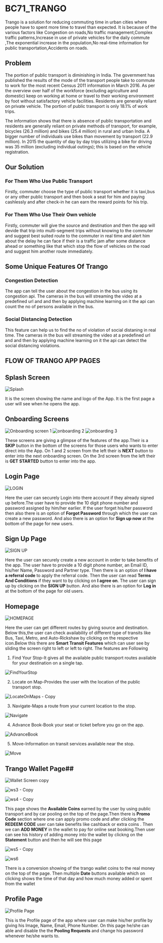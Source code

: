 # BC71_TRANGO
Trango is a solution for reducing commuting time in urban cities where people have to spent more time to travel than expected. It is because of the
various factors like Congestion on roads,No traffic management,Complex traffic patterns,Increase in use of  private vehicles for the daily commute ,The exponential increase 
in the population,No real-time information for public transportation,Accidents on roads.

## **Problem** ##
The portion of public transport is diminishing in India. The government has published the results of the mode of the transport people take to commute to work for the most recent Census 2011 information in March 2016. As per the overview over half of the workforce (excluding agriculture and domestic) keep on working at home or travel to their working environment by foot without satisfactory vehicle facilities. Residents are generally reliant on private vehicle. The portion of public transport is only 18.1% of work trips. 

The information shows that there is absence of public transportation and residents are generally reliant on private methods of transport, for example, bicycles (26.3 million) and bikes (25.4 million) in rural and urban India. A bigger number of individuals use bikes than movement by transport (22.9 million). In 2015 the quantity of day by day trips utilizing a bike for driving was 35 million (excluding individual outings); this is based on the vehicle registration.

## **Our Solution** ##

### **For Them Who Use Public Transport** ###

Firstly, commuter choose the type of public transport whether it is taxi,bus  or any other public transport and then book a seat for him and paying cashlessly and after check-in he can earn the reward points for his trip.

### **For Them Who Use Their Own vehicle** ###

Firstly, commuter will give the source and destination and then the app will devide that trip into multi-segment trips without knowing to the commuter and suggest best suited route to the commuter in real time and alert him about the delay he can face if their is a traffic jam after some distance ahead or something like that which stop the flow of vehicles on the road and suggest him another route immediately. 

## **Some Unique Features Of Trango** ##

### **Congestion Detection** ###

The app can tell the user about the congestion in the bus using its congestion api. The cameras in the bus will streaming the video at a predefined url and and then by applying machine learning on it the api can count the no of persons available in the bus.

### **Social Distancing Detection** ###

This feature can help us to find the no of violation of social distaning in real time. The cameras in the bus will streaming the video at a predefined url and and then by applying machine learning on it the api can detect the social distancing violations.


## **FLOW OF TRANGO APP PAGES** ##

## **Splash Screen** ##

![Splash](https://user-images.githubusercontent.com/53862744/89124292-6e3f3900-d4f3-11ea-86aa-9201a77888c5.jpg)

It is the screen showing the name and logo of the App. It is the first page a user will see when he opens the app.

## **Onboarding Screens** ##
![Onboarding screen 1](https://user-images.githubusercontent.com/53862744/89127097-9f763400-d508-11ea-81b8-e10c1eea54b5.jpg)
![onboarding 2](https://user-images.githubusercontent.com/53862744/89127092-96856280-d508-11ea-8565-a536fffdaa21.jpg)
![onboarding 3](https://user-images.githubusercontent.com/53862744/89127095-984f2600-d508-11ea-9984-a5dc9ca84ff3.jpg)

These screens are giving a glimpse of the features of the app.Their is a **SKIP** button in the bottom of the screens for those users who wants to enter direct into the App.
On 1 and 2 screen from the left their is **NEXT** button to enter into the next onboarding screen. On the 3rd screen from the left their is **GET STARTED** button to enter into the app.

## **Login Page** ##

![LOGIN](https://user-images.githubusercontent.com/53862744/89124287-654e6780-d4f3-11ea-90e5-37cdaac42cc1.jpg)

Here the user can securely Login into there account if they already signed up before.The user have to provide the 10 digit phone number and password assigned by him/her earlier.
If the user forget his/her password then also there is an option of **Forgot Password** through which the user can create a new password. And also there is an option for **Sign up now** at the bottom of the page for new users.


## **Sign Up Page** ##

![SIGN UP](https://user-images.githubusercontent.com/53862744/89124291-6bdcdf00-d4f3-11ea-94e4-6cf802822865.jpg)

Here the user can securely create a new account in order to take benefits of the app. The user have to provide a 10 digit phone number, an Email ID, his/her Name, Password and Partner type. Then there is an option of **I have a referral code** to apply the referral code. Then the user can read **Terms And Conditions** if they want to by clicking on 
**I agree on**. The user can sign up by clicking on the **SIGN UP** button. And also there is an option for **Log in** at the bottom of the page for old users.


## **Homepage** ##

![HOMEPAGE](https://user-images.githubusercontent.com/53862744/89099769-3bbc1000-d40f-11ea-8447-7e22abfc3985.jpg)

Here the user can get different routes by giving source and destination. Below this,the user can check availability of different type of transits like Bus, Taxi, Metro, and Auto-Rickshaw by clicking on the respective icon.Below this there are **Smart Transit Features** which can user see by sliding the screen right to left or left to right. The features are Following
1) Find Your Stop-It gives all the available public transport routes available for your destination on a single tap.

![FindYourStop](https://user-images.githubusercontent.com/53862744/89099778-4aa2c280-d40f-11ea-9f1f-1b8a32c39509.jpg)

2) Locate on Map-Provides the user with the location of the public transport stop.

![LocateOnMaps - Copy](https://user-images.githubusercontent.com/53862744/89099779-4f677680-d40f-11ea-8745-dad0433e72f0.jpg)

3) Navigate-Maps a route from your current location to the stop.

![Navigate](https://user-images.githubusercontent.com/53862744/89099786-64dca080-d40f-11ea-99f3-62b0ea661e4a.jpg)

4) Advance Book-Book your seat or ticket before you go on the app.

![AdvanceBook](https://user-images.githubusercontent.com/53862744/89099797-7160f900-d40f-11ea-86e7-a2b21f474d48.jpg)

5) Move-Information on transit services available near the stop.

![Move](https://user-images.githubusercontent.com/53862744/89099791-69a15480-d40f-11ea-9c65-6aabbb15a6b4.jpg)

## **Trango Wallet Page**##

![Wallet Screen copy](https://user-images.githubusercontent.com/53862744/89128867-3990a900-d516-11ea-923d-dc3152186b08.jpg)

![ws3 - Copy](https://user-images.githubusercontent.com/53862744/89129055-bf612400-d517-11ea-810f-9479dbeb98c6.jpg)

![ws4 - Copy](https://user-images.githubusercontent.com/53862744/89129060-c38d4180-d517-11ea-80d6-f129ed270cfc.jpg)

This page shows the **Available Coins** earned by the user by using public transport and by car pooling on the top of the page.Then there is **Promo Code** section where one can apply promo code and after clicking the **REDEEM CODE** user can take benefits like cashback or extra coins . Then we can **ADD MONEY** in the wallet to pay for online seat booking.Then user can see his history of adding money into the wallet by clickng on the **Statement** button and then he will see this page

![ws5 - Copy](https://user-images.githubusercontent.com/53862744/89128878-44e3d480-d516-11ea-998e-8792d3cb6344.jpg)

![ws6](https://user-images.githubusercontent.com/53862744/89129190-f552d800-d518-11ea-8632-67795e6c5ed5.jpg)

There is a conversion showing of the trango wallet coins to the real money on the top of the page. Then multiple **Date** buttons available which on clicking shows the time of that day and how much money added or spent from the wallet  

## **Profile Page** ##

![Profile Page](https://user-images.githubusercontent.com/53862744/89124288-68e1ee80-d4f3-11ea-8985-1929e833b0a9.jpg)

This is the Profile page of the app where user can make his/her profile by giving his Image, Name, Email, Phone Number. On this page he/she can able and disable the the **Pooling Requests** and change his password whenever he/she wants to.
